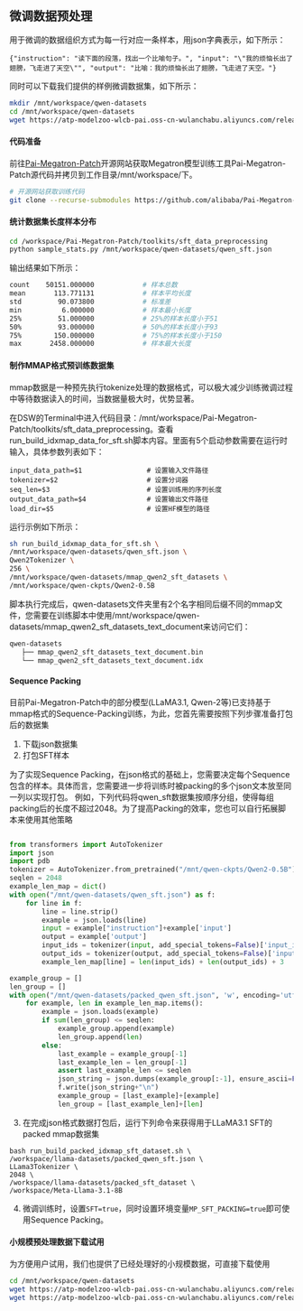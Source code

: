 ## 微调数据预处理

用于微调的数据组织方式为每一行对应一条样本，用json字典表示，如下所示：
```shell
{"instruction": "读下面的段落，找出一个比喻句子。", "input": "\"我的烦恼长出了翅膀，飞走进了天空\"", "output": "比喻：我的烦恼长出了翅膀，飞走进了天空。"}
```
同时可以下载我们提供的样例微调数据集，如下所示：
```bash
mkdir /mnt/workspace/qwen-datasets
cd /mnt/workspace/qwen-datasets
wget https://atp-modelzoo-wlcb-pai.oss-cn-wulanchabu.aliyuncs.com/release/models/pai-megatron-patch/qwen-datasets/qwen_sft.json
```

#### 代码准备
前往[Pai-Megatron-Patch](https://github.com/alibaba/Pai-Megatron-Patch)开源网站获取Megatron模型训练工具Pai-Megatron-Patch源代码并拷贝到工作目录/mnt/workspace/下。
```bash
# 开源网站获取训练代码
git clone --recurse-submodules https://github.com/alibaba/Pai-Megatron-Patch.git
```

#### 统计数据集长度样本分布

```bash
cd /workspace/Pai-Megatron-Patch/toolkits/sft_data_preprocessing
python sample_stats.py /mnt/workspace/qwen-datasets/qwen_sft.json
```
输出结果如下所示：
```bash
count    50151.000000            # 样本总数
mean       113.771131            # 样本平均长度
std         90.073800            # 标准差
min          6.000000            # 样本最小长度
25%         51.000000            # 25%的样本长度小于51
50%         93.000000            # 50%的样本长度小于93
75%        150.000000            # 75%的样本长度小于150
max       2458.000000            # 样本最大长度
```

#### 制作MMAP格式预训练数据集
mmap数据是一种预先执行tokenize处理的数据格式，可以极大减少训练微调过程中等待数据读入的时间，当数据量极大时，优势显著。

在DSW的Terminal中进入代码目录：/mnt/workspace/Pai-Megatron-Patch/toolkits/sft_data_preprocessing。查看run_build_idxmap_data_for_sft.sh脚本内容。里面有5个启动参数需要在运行时输入，具体参数列表如下：
```
input_data_path=$1                # 设置输入文件路径
tokenizer=$2                      # 设置分词器
seq_len=$3                        # 设置训练用的序列长度
output_data_path=$4               # 设置输出文件路径  
load_dir=$5                       # 设置HF模型的路径

```
运行示例如下所示：
```bash
sh run_build_idxmap_data_for_sft.sh \
/mnt/workspace/qwen-datasets/qwen_sft.json \
Qwen2Tokenizer \
256 \
/mnt/workspace/qwen-datasets/mmap_qwen2_sft_datasets \
/mnt/workspace/qwen-ckpts/Qwen2-0.5B
```
脚本执行完成后，qwen-datasets文件夹里有2个名字相同后缀不同的mmap文件，您需要在训练脚本中使用/mnt/workspace/qwen-datasets/mmap_qwen2_sft_datasets_text_document来访问它们：
```bash
qwen-datasets
   ├── mmap_qwen2_sft_datasets_text_document.bin
   └── mmap_qwen2_sft_datasets_text_document.idx
```

#### Sequence Packing

目前Pai-Megatron-Patch中的部分模型(LLaMA3.1, Qwen-2等)已支持基于mmap格式的Sequence-Packing训练，为此，您首先需要按照下列步骤准备打包后的数据集

1. 下载json数据集
2. 打包SFT样本

为了实现Sequence Packing，在json格式的基础上，您需要决定每个Sequence包含的样本。具体而言，您需要进一步将训练时被packing的多个json文本放至同一列以实现打包。
例如，下列代码将qwen_sft数据集按顺序分组，使得每组packing后的长度不超过2048。为了提高Packing的效率，您也可以自行拓展脚本来使用其他策略

```python

from transformers import AutoTokenizer
import json
import pdb
tokenizer = AutoTokenizer.from_pretrained("/mnt/qwen-ckpts/Qwen2-0.5B")
seqlen = 2048
example_len_map = dict()
with open("/mnt/qwen-datasets/qwen_sft.json") as f:
    for line in f:
        line = line.strip()
        example = json.loads(line)
        input = example["instruction"]+example['input']
        output = example['output']
        input_ids = tokenizer(input, add_special_tokens=False)['input_ids']
        output_ids = tokenizer(output, add_special_tokens=False)['input_ids']
        example_len_map[line] = len(input_ids) + len(output_ids) + 3

example_group = []
len_group = []
with open("/mnt/qwen-datasets/packed_qwen_sft.json", 'w', encoding='utf8') as f:
    for example, len in example_len_map.items():
        example = json.loads(example)
        if sum(len_group) <= seqlen:
            example_group.append(example)
            len_group.append(len)
        else:
            last_example = example_group[-1]
            last_example_len = len_group[-1]
            assert last_example_len <= seqlen
            json_string = json.dumps(example_group[:-1], ensure_ascii=False)
            f.write(json_string+"\n")
            example_group = [last_example]+[example]
            len_group = [last_example_len]+[len]
```

3. 在完成json格式数据打包后，运行下列命令来获得用于LLaMA3.1 SFT的packed mmap数据集
```
bash run_build_packed_idxmap_sft_dataset.sh \
/workspace/llama-datasets/packed_qwen_sft.json \
LLama3Tokenizer \
2048 \
/workspace/llama-datasets/packed_sft_dataset \
/workspace/Meta-Llama-3.1-8B
```

4. 微调训练时，设置`SFT=true`，同时设置环境变量`MP_SFT_PACKING=true`即可使用Sequence Packing。

#### 小规模预处理数据下载试用
为方便用户试用，我们也提供了已经处理好的小规模数据，可直接下载使用
```bash
cd /mnt/workspace/qwen-datasets
wget https://atp-modelzoo-wlcb-pai.oss-cn-wulanchabu.aliyuncs.com/release/models/pai-megatron-patch/qwen-datasets/mmap_qwen2_sft_datasets_text_document.bin
wget https://atp-modelzoo-wlcb-pai.oss-cn-wulanchabu.aliyuncs.com/release/models/pai-megatron-patch/qwen-datasets/mmap_qwen2_sft_datasets_text_document.idx
```